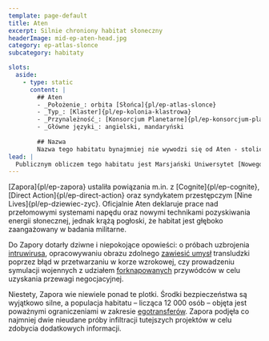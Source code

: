 ```yaml
---
template: page-default
title: Aten
excerpt: Silnie chroniony habitat słoneczny
headerImage: mid-ep-aten-head.jpg
category: ep-atlas-slonce
subcategory: habitaty

slots:
  aside:
    - type: static
      content: |
        ## Aten
        - _Położenie_: orbita [Słońca]{pl/ep-atlas-slonce}
        - _Typ_: [Klaster]{pl/ep-kolonia-klastrowa}
        - _Przynależność_: [Konsorcjum Planetarne]{pl/ep-konsorcjum-planetarne}
        - _Główne języki_: angielski, mandaryński
        
        ## Nazwa 
        Nazwa tego habitatu bynajmniej nie wywodzi się od Aten - stolicy Grecji a od [Atena/Atona](https://pl.wikipedia.org/wiki/Aton) - egipskiego bóstwa słonecznego.
lead: |
  Publicznym obliczem tego habitatu jest Marsjański Uniwersytet [Nowego Szanghaju](#), lecz w rzeczywistości jego główne finansowanie pochodzi od mrocznej koalicji [hiperkorpów]{pl/ep-hiperkorporacja} i innych wpływowych interesariuszy.
---
```

[Zapora]{pl/ep-zapora} ustaliła powiązania m.in. z [Cognite]{pl/ep-cognite}, [Direct Action]{pl/ep-direct-action} oraz syndykatem przestępczym [Nine Lives]{pl/ep-dziewiec-zyc}. Oficjalnie Aten deklaruje prace nad przełomowymi systemami napędu oraz nowymi technikami pozyskiwania energii słonecznej, jednak krążą pogłoski, że habitat jest głęboko zaangażowany w badania militarne.

Do Zapory dotarły dziwne i niepokojące opowieści: o próbach uzbrojenia [intruwirusa](#), opracowywaniu obrazu zdolnego [zawiesić umysł](#) transludzki poprzez błąd w przetwarzaniu w korze wzrokowej, czy prowadzeniu symulacji wojennych z udziałem [forknapowanych](# "porwanie kopii umysłu (forka), często w celu wymuszenia informacji, przeprowadzenia symulacji negocjacyjnych lub manipulacji behawioralnej") przywódców w celu uzyskania przewagi negocjacyjnej.

Niestety, Zapora wie niewiele ponad te plotki. Środki bezpieczeństwa są wyjątkowo silne, a populacja habitatu – licząca 12 000 osób – objęta jest poważnymi ograniczeniami w zakresie [egotransferów](#). Zapora podjęła co najmniej dwie nieudane próby infiltracji tutejszych projektów w celu zdobycia dodatkowych informacji.

